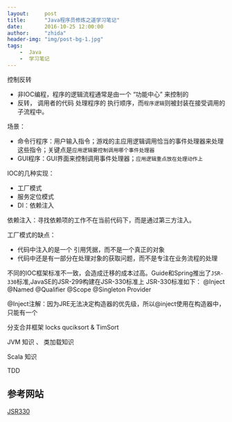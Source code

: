 ```yaml
---
layout:     post
title:      "Java程序员修炼之道学习笔记"
date:       2016-10-25 12:00:00
author:     "zhida"
header-img: "img/post-bg-1.jpg"
tags:
    -  Java
    -  学习笔记
---
```



控制反转
- 非IOC编程，程序的逻辑流程通常是由一个 “功能中心” 来控制的
- 反转， 调用者的代码 处理程序的 执行顺序，而`程序逻辑`则被封装在接受调用的 子流程中。

场景：
- 命令行程序：用户输入指令；游戏的主应用逻辑调用恰当的事件处理器来处理这些指令；关键点是`应用逻辑要控制调用哪个事件处理器`
- GUI程序：GUI界面来控制调用事件处理器；`应用逻辑重点放在处理动作上`

IOC的几种实现：
- 工厂模式
- 服务定位模式
- DI：依赖注入

依赖注入：寻找依赖项的工作不在当前代码下，而是通过第三方注入。

工厂模式的缺点：
- 代码中注入的是一个 引用凭据，而不是一个真正的对象
- 代码中还是有一部分在处理对象的获取问题，而不是专注在业务流程的处理

不同的IOC框架标准不一致，会造成迁移的成本过高。Guide和Spring推出了`JSR-330`标准,JavaSE的JSR-299构建在JSR-330标准上
JSR-330标准如下：
@Inject
@Named
@Qualifier
@Scope
@Singleton
Provider

@Inject注解：因为JRE无法决定构造器的优先级，所以@inject使用在构造器中，只能有一个

分支合并框架
locks
quciksort & TimSort

JVM 知识  、 类加载知识

Scala 知识

TDD

## 参考网站

[JSR330](https://github.com/google/guice/wiki/JSR330)
